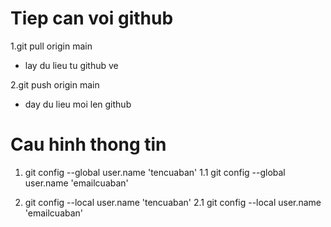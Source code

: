 <!-- lay ve va day len github -->
# Tiep can voi github

1.git pull origin main 
- lay du lieu tu github ve

2.git push origin main
- day du lieu moi len github

<!-- dat ten va gmail cho global va local cua ban -->
# Cau hinh thong tin 

1.  git config --global user.name 'tencuaban'
1.1 git config --global user.name 'emailcuaban'

1.  git config --local user.name 'tencuaban'
2.1 git config --local user.name 'emailcuaban'
